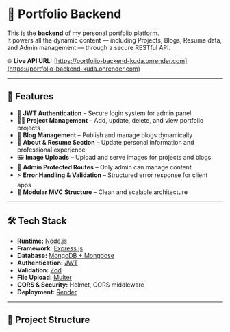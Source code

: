 # 🚀 Portfolio Backend

This is the **backend** of my personal portfolio platform.  
It powers all the dynamic content — including Projects, Blogs, Resume data, and Admin management — through a secure RESTful API.

🌐 **Live API URL:** [https://portfolio-backend-kuda.onrender.com](https://portfolio-backend-kuda.onrender.com)

---

## 📌 Features

- 🔐 **JWT Authentication** – Secure login system for admin panel  
- 🧑‍💻 **Project Management** – Add, update, delete, and view portfolio projects  
- 📝 **Blog Management** – Publish and manage blogs dynamically  
- 📄 **About & Resume Section** – Update personal information and professional experience  
- 🖼️ **Image Uploads** – Upload and serve images for projects and blogs  
- 🧰 **Admin Protected Routes** – Only admin can manage content  
- ⚡ **Error Handling & Validation** – Structured error response for client apps  
- 🌱 **Modular MVC Structure** – Clean and scalable architecture

---

## 🛠️ Tech Stack

- **Runtime:** [Node.js](https://nodejs.org/)  
- **Framework:** [Express.js](https://expressjs.com/)  
- **Database:** [MongoDB + Mongoose](https://mongoosejs.com/)  
- **Authentication:** [JWT](https://jwt.io/)  
- **Validation:** [Zod](https://zod.dev/)  
- **File Upload:** [Multer](https://github.com/expressjs/multer)  
- **CORS & Security:** Helmet, CORS middleware  
- **Deployment:** [Render](https://render.com/)

---

## 📁 Project Structure

